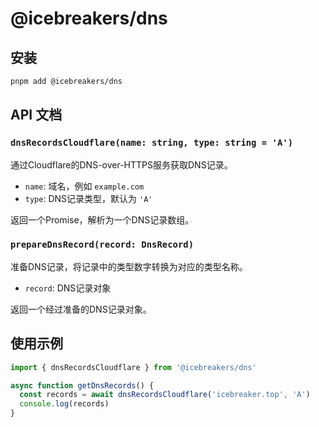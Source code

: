 # @icebreakers/dns

## 安装

```bash
pnpm add @icebreakers/dns
```

## API 文档

### `dnsRecordsCloudflare(name: string, type: string = 'A')`

通过Cloudflare的DNS-over-HTTPS服务获取DNS记录。

- `name`: 域名，例如 `example.com`
- `type`: DNS记录类型，默认为 `'A'`

返回一个Promise，解析为一个DNS记录数组。

### `prepareDnsRecord(record: DnsRecord)`

准备DNS记录，将记录中的类型数字转换为对应的类型名称。

- `record`: DNS记录对象

返回一个经过准备的DNS记录对象。

## 使用示例

```typescript
import { dnsRecordsCloudflare } from '@icebreakers/dns'

async function getDnsRecords() {
  const records = await dnsRecordsCloudflare('icebreaker.top', 'A')
  console.log(records)
}
```
